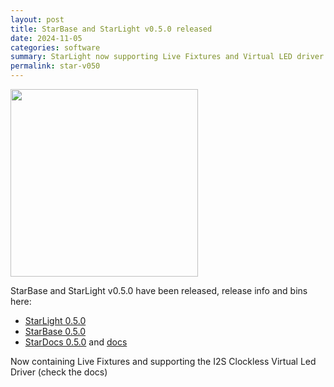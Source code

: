 ```yaml
---
layout: post
title: StarBase and StarLight v0.5.0 released
date: 2024-11-05
categories: software
summary: StarLight now supporting Live Fixtures and Virtual LED driver for large fixtures up to 16384 leds<br><img width="100" src="https://github.com/user-attachments/assets/c81d2f56-00d1-4424-a716-8e3c30e76636">
permalink: star-v050
---
```


<img width="300" src="https://github.com/user-attachments/assets/c81d2f56-00d1-4424-a716-8e3c30e76636">

StarBase and StarLight v0.5.0 have been released, release info and bins here: 
- [StarLight 0.5.0](https://github.com/MoonModules/StarLight/releases/tag/v0.5.0)
- [StarBase 0.5.0](https://github.com/ewowi/StarBase/releases/tag/v0.5.0)
- [StarDocs 0.5.0](https://github.com/ewowi/StarDocs/releases/tag/v0.5.0) and [docs](https://ewowi.github.io/StarDocs/)

Now containing Live Fixtures and supporting the I2S Clockless Virtual Led Driver (check the docs)